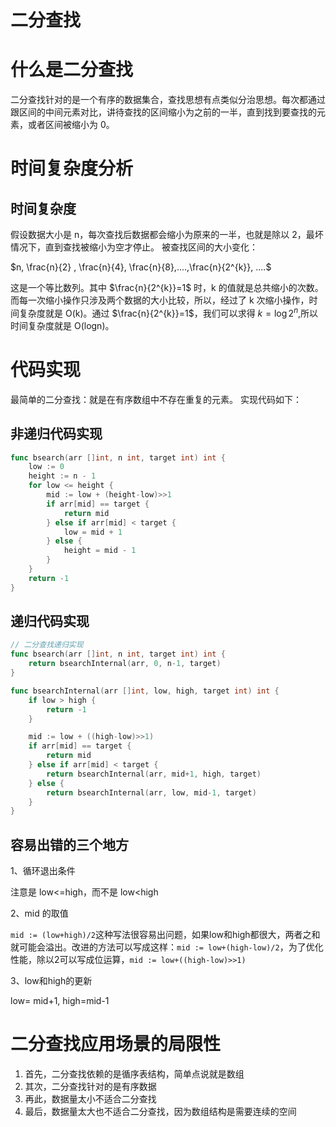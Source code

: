 # 二分查找

# 什么是二分查找
二分查找针对的是一个有序的数据集合，查找思想有点类似分治思想。每次都通过跟区间的中间元素对比，讲待查找的区间缩小为之前的一半，直到找到要查找的元素，或者区间被缩小为 0。
# 时间复杂度分析
## 时间复杂度
假设数据大小是 n，每次查找后数据都会缩小为原来的一半，也就是除以 2，最坏情况下，直到查找被缩小为空才停止。
被查找区间的大小变化：

$n, \frac{n}{2} , \frac{n}{4}, \frac{n}{8},....,\frac{n}{2^{k}}, ....$

这是一个等比数列。其中 $\frac{n}{2^{k}}=1$ 时，k 的值就是总共缩小的次数。而每一次缩小操作只涉及两个数据的大小比较，所以，经过了 k 次缩小操作，时间复杂度就是 O(k)。通过 $\frac{n}{2^{k}}=1$，我们可以求得 $k=\log2^{n}$,所以时间复杂度就是 O(logn)。
# 代码实现
最简单的二分查找：就是在有序数组中不存在重复的元素。
实现代码如下：
## 非递归代码实现
```go
func bsearch(arr []int, n int, target int) int {
	low := 0
	height := n - 1
	for low <= height {
		mid := low + (height-low)>>1
		if arr[mid] == target {
			return mid
		} else if arr[mid] < target {
			low = mid + 1
		} else {
			height = mid - 1
		}
	}
	return -1
}
```

## 递归代码实现
```go
// 二分查找递归实现
func bsearch(arr []int, n int, target int) int {
	return bsearchInternal(arr, 0, n-1, target)
}

func bsearchInternal(arr []int, low, high, target int) int {
	if low > high {
		return -1
	}

	mid := low + ((high-low)>>1)
	if arr[mid] == target {
		return mid
	} else if arr[mid] < target {
		return bsearchInternal(arr, mid+1, high, target)
	} else {
		return bsearchInternal(arr, low, mid-1, target)
	}
}
```
## 容易出错的三个地方

1、循环退出条件

注意是 low<=high，而不是 low<high

2、mid 的取值

`mid := (low+high)/2`这种写法很容易出问题，如果low和high都很大，两者之和就可能会溢出。改进的方法可以写成这样：`mid := low+(high-low)/2`，为了优化性能，除以2可以写成位运算，`mid := low+((high-low)>>1)`

3、low和high的更新

low= mid+1, high=mid-1

# 二分查找应用场景的局限性
1.  首先，二分查找依赖的是循序表结构，简单点说就是数组
2. 其次，二分查找针对的是有序数据
3. 再此，数据量太小不适合二分查找
4. 最后，数据量太大也不适合二分查找，因为数组结构是需要连续的空间

